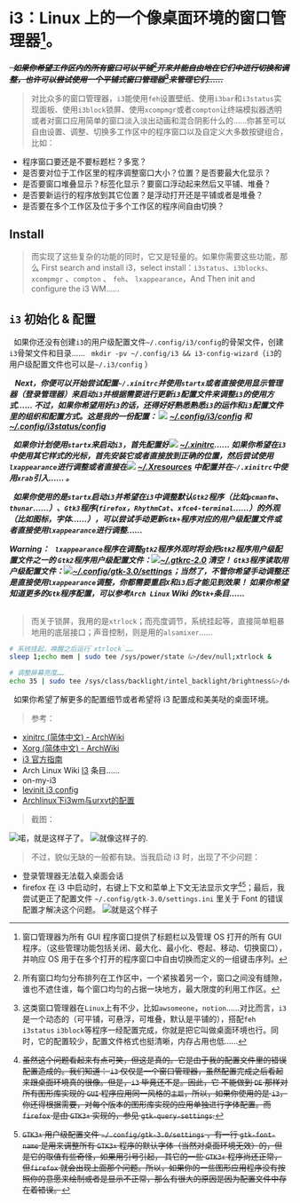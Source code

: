 #  i3：Linux 上的一个像桌面环境的窗口管理器[^wm]。

***~~&nbsp;&nbsp;如果你希望工作区内的所有窗口可以平铺[^repe]开来并能自由地在它们中进行切换和调整，也许可以尝试使用一个平铺式窗口管理器[^repe-wm]来管理它们……~~***

> 对比众多的窗口管理器，`i3`能使用`feh`设置壁纸、使用`i3bar`和`i3status`实现面板、使用`i3block`锁屏、使用`xcompmgr`或者`compton`让终端模拟器透明或者对窗口应用简单的窗口淡入淡出动画和混合阴影什么的……你甚至可以自由设置、调整、切换多工作区中的程序窗口以及自定义大多数按键组合，比如：

+ 程序窗口要还是不要标题栏？多宽？
+ 是否要对位于工作区里的程序调整窗口大小？位置？是否要最大化显示？
+ 是否要窗口堆叠显示？标签化显示？要窗口浮动起来然后又平铺、堆叠？
+ 是否要新运行的程序放到其它位置？是浮动打开还是平铺或者是堆叠？
+ 是否要在多个工作区及位于多个工作区的程序间自由切换？

## Install 

> 而实现了这些复杂的功能的同时，它又是轻量的。如果你需要这些功能，那么 First search and install i3，select install：`i3status`、`i3blocks`、`xcompmgr` 、`compton` 、 `feh`、 `lxappearance`，And Then init and configure the i3 WM…… 

## `i3` 初始化 & 配置 
&nbsp;&nbsp;如果你还没有创建`i3`的用户级配置文件`~/.config/i3/config`的骨架文件，创建`i3`骨架文件和目录…… ` mkdir -pv ~/.config/i3 && i3-config-wizard`（`i3`的用户级配置文件也可以是`~/.i3/config` ）

***&nbsp;&nbsp; Next，你便可以开始尝试配置`~/.xinitrc`并使用`startx`或者直接使用显示管理器（登录管理器）来启动`i3`并根据需要进行更新`i3`配置文件来调整`i3`的使用方式…… 不过，如果你希望用好`i3`的话，还得好好熟悉熟悉`i3`的运作和`i3`配置文件里的组织和配置方式。这是我的一份配置： ![](images/1543759312_2111668595.png) [~/.config/i3/config](.config/i3/config) 和 [~/.config/i3status/config](.config/i3status/config)***

***&nbsp;&nbsp;如果你计划使用`startx`来启动`i3`，首先配置好![](images/1543759479_98189987.png) [~/.xinitrc](.config/.xinitrc)…… 如果你希望在`i3`中使用其它样式的光标，首先安装它或者直接放到正确的位置，然后尝试使用`lxappearance`进行调整或者直接在![](images/1543759363_1118930503.png) [~/.Xresources](.config/.Xresources) 中配置并在`~/.xinitrc`中使用`xrab`引入…… 。***

***&nbsp;&nbsp;如果你使用的是`startx`启动`i3`并希望在`i3`中调整默认`Gtk2`程序（比如`pcmanfm`、`thunar`……）、`Gtk3`程序(`firefox`，`RhythmCat`、`xfce4-terminal`……）的外观（比如图标，字体……），可以尝试手动更新`Gtk+`程序对应的用户级配置文件或者直接使用`lxappearance`进行调整……***

***Warning： &nbsp;&nbsp;`lxappearance`程序在调整`gtk2`程序外观时将会把`Gtk2`程序用户级配置文件之一的 `Gtk2`程序用户级配置文件：![](images/1543759500_880127337.png)[~/.gtkrc-2.0](./.config/.gtkrc-2.0) 清空！ `Gtk3`程序读取用户级配置文件：![](images/1543759500_880127337.png)[~/.config/gtk-3.0/settings](.config/gtk-3.0/settings.ini)；当然了，不管你希望手动调整还是直接使用`lxappearance`调整，你都需要重启`X`和`i3`后才能见到效果！ 如果你希望知道更多的`Gtk`程序配置，可以参考`Arch Linux` Wiki 的`Gtk+`条目……***

## 
> 而关于锁屏，我用的是`xtrlock`；而亮度调节，系统挂起等，直接简单粗暴地用的底层接口；声音控制，则是用的`alsamixer`……

```Bash
# 系统挂起，唤醒之后运行`xtrlock`……
sleep 1;echo mem | sudo tee /sys/power/state &>/dev/null;xtrlock &

# 调整屏幕亮度……
echo 35 | sudo tee /sys/class/backlight/intel_backlight/brightness&>/dev/null

```

&nbsp;&nbsp;如果你希望了解更多的配置细节或者希望将 i3 配置成和美美哒的桌面环境。

> 参考：

+ [xinitrc (简体中文) - ArchWiki][xinitrc]
+ [Xorg (简体中文) - ArchWiki][xorg]
+ [i3 官方指南](http://i3wm.org/docs/userguide.html)
+ Arch Linux Wiki [I3][i3] 条目……
+ on-my-i3
+ [levinit i3 config](https://github.com/levinit/i3wm-config)
+ [Archlinux下i3wm与urxvt的配置](https://www.cnblogs.com/vachester/p/5649813.html)

[i3]: https://wiki.archlinux.org/index.php/I3_(%E7%AE%80%E4%BD%93%E4%B8%AD%E6%96%87)
[xinitrc]: https://wiki.archlinux.org/index.php/Xinitrc_(%E7%AE%80%E4%BD%93%E4%B8%AD%E6%96%87)
[xorg]: https://wiki.archlinux.org/index.php/Xorg_(%E7%AE%80%E4%BD%93%E4%B8%AD%E6%96%87)

> 截图：

![喏，就是这样子了。](images/1543756726_1420259822.png) 
![就像这样子的.](images/1543756533_1573776349.png)

> 不过，貌似无缺的一般都有缺。当我启动 i3 时，出现了不少问题：

+ 登录管理器无法载入桌面会话[](https://)
+ firefox 在 i3 中启动时，右键上下文和菜单上下文无法显示文字[^problem][^problem2]；最后，我尝试更正了配置文件 `~/.config/gtk-3.0/settings.ini` 里关于 Font 的错误配置才解决这个问题。
![就是这个样子](images/就是这个样子_1546433434_1207220605.png)

[^wm]: 窗口管理器为所有 GUI 程序窗口提供了标题栏以及管理 OS 打开的所有 GUI 程序。（这些管理功能包括关闭、最大化、最小化、卷起、移动、切换窗口），并响应 OS 用于在多个打开的程序窗口中自由切换而定义的一组键击序列。

[^problem]: ~~虽然这个问题看起来有点可笑，但这是真的。它是由于我的配置文件里的错误配置造成的。我们知道： `i3` 仅仅是一个窗口管理器，虽然配置完成之后看起来跟桌面环境真的很像。但是，`i3` 毕竟还不是。因此，它 不能做到 `DE` 那样对所有图形库实现的 `GUI` 程序应用同一风格的`主题`，所以，如果你使用的是 `i3`，你还得根据需要，对每个版本的图形库实现的应用单独进行字体配置。而 `firefox` 是由 `GTK3+` 实现的，参见 `gtk-query-settings`.~~

[^problem2]: ~~`GTK3+` 用户级配置文件 `~/.config/gtk-3.0/settings` ，有一行 `gtk-font-name` 是用来调整所有 `GTK3+` 程序的默认字体（当然对桌面环境无效）的，但是它的取值有些奇怪，如果用引号引起， 其它的一些 `GTK3+` 程序尚还正常，但`firefox` 就会出现上面那个问题。所以，如果你的一些图形应用程序没有按照你的意愿来绘制或者是显示不正常，那么有很大的原因是因为配置文件中存在着错误。~~

[^problem3]: ~~&nbsp;&nbsp;/etc/xprofile，`~/.xprofile` 文件会被 `gdm,lightdm,lxdm` 等登录管理器读取，然而在 `~/.xprofile` 中 `export LANG="zh_CN.UTF-8"` 之后，`xfce4-terminal` 终端字体如果是 `Monospace` 时，反引号字符 \` 不能正常显示在xfce4-terminal终端上(反引号字符 \` 始终显示为单引号字符 ' ),终端字体设置成其它的字体就可以正常显示。~~


[^repe]: 所有窗口均匀分布排列在工作区中，一个紧挨着另一个，窗口之间没有缝隙，谁也不遮住谁，每个窗口均匀的占据一块地方，最大限度的利用工作区。

[^repe-wm]: 这类窗口管理器在`Linux`上有不少，比如`awsomeone`，`notion`……对比而言，`i3`是一个动态的（可平铺，可悬浮，可堆叠，默认是平铺的），搭配`feh` `i3status` `i3block`等程序一经配置完成，你就是把它叫做桌面环境也行。同时，它的配置较少，配置文件格式也挺清晰，内存占用也低……
